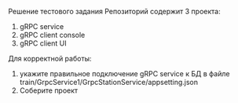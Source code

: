 Решение тестового задания
Репозиторий содержит 3 проекта:
1. gRPC service
2. gRPC client console
3. gRPC client UI

Для корректной работы: 
1. укажите правильное подключение gRPC service к БД в файле train/GrpcService1/GrpcStationService/appsetting.json
2. Соберите проект
